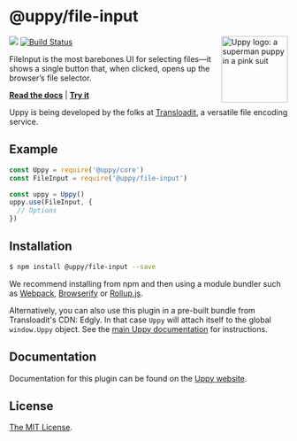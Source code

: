 # @uppy/file-input

<img src="https://uppy.io/images/logos/uppy-dog-head-arrow.svg" width="120" alt="Uppy logo: a superman puppy in a pink suit" align="right">

<a href="https://www.npmjs.com/package/@uppy/file-input"><img src="https://img.shields.io/npm/v/@uppy/file-input.svg?style=flat-square"></a>
<a href="https://travis-ci.org/transloadit/uppy"><img src="https://img.shields.io/travis/transloadit/uppy/master.svg?style=flat-square" alt="Build Status"></a>

FileInput is the most barebones UI for selecting files—it shows a single button that, when clicked, opens up the browser’s file selector.

**[Read the docs](https://uppy.io/docs/fileinput)** | **[Try it](https://uppy.io/examples/xhrupload/)**

Uppy is being developed by the folks at [Transloadit](https://transloadit.com), a versatile file encoding service.

## Example

```js
const Uppy = require('@uppy/core')
const FileInput = require('@uppy/file-input')

const uppy = Uppy()
uppy.use(FileInput, {
  // Options
})
```

## Installation

```bash
$ npm install @uppy/file-input --save
```

We recommend installing from npm and then using a module bundler such as [Webpack](http://webpack.github.io/), [Browserify](http://browserify.org/) or [Rollup.js](http://rollupjs.org/).

Alternatively, you can also use this plugin in a pre-built bundle from Transloadit's CDN: Edgly. In that case `Uppy` will attach itself to the global `window.Uppy` object. See the [main Uppy documentation](https://uppy.io/docs/#Installation) for instructions.

## Documentation

Documentation for this plugin can be found on the [Uppy website](https://uppy.io/docs/fileinput).

## License

[The MIT License](./LICENSE).
